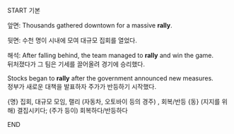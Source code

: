 START
기본

앞면:
Thousands gathered downtown for a massive **rally**.

뒷면:
수천 명이 시내에 모여 대규모 집회를 열었다.

해석:
After falling behind, the team managed to **rally** and win the game.  
뒤처졌다가 그 팀은 기세를 끌어올려 경기에 승리했다.

Stocks began to **rally** after the government announced new measures.  
정부가 새로운 대책을 발표하자 주가가 반등하기 시작했다.

{명} 집회, 대규모 모임, 랠리 (자동차, 오토바이 등의 경주) , 회복/반등 
{동} (지지를 위해) 결집시키다; (주가 등이) 회복하다/반등하다
<!--ID: 1746697664816-->
END